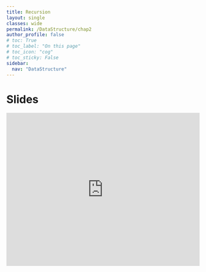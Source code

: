 ```yaml
---
title: Recursion
layout: single
classes: wide
permalink: /DataStructure/chap2
author_profile: false
# toc: True
# toc_label: "On this page"
# toc_icon: "cog"
# toc_sticky: False
sidebar:
  nav: "DataStructure"
---
```

# Slides
<iframe height="400px" width="100%" src="https://drive.google.com/file/d/15gJnvedgc2QgS4mRMyRbAl6yh2mpOJrp/preview" frameborder="0" allowfullscreen="true"></iframe>



